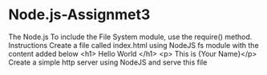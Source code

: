 # Node.js-Assignmet3
The Node.js To include the File System module, use the require() method.  Instructions Create a file called index.html using NodeJS fs module with the content added below   &lt;h1> Hello World &lt;/h1> &lt;p> This is {Your Name}&lt;/p>  Create a simple http server using NodeJS and serve this file
